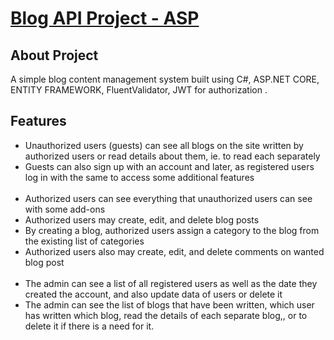 <p align="left">
    <h1><u>Blog API Project - ASP</u></h1>
</p>

## About Project

A simple blog content management system built using C#, ASP.NET CORE, ENTITY FRAMEWORK, FluentValidator, JWT for authorization .

## Features
<ul>
    <li>Unauthorized users (guests) can see all blogs on the site written by authorized users or read details about them, ie. to read each separately </li>
    <li>Guests can also sign up with an account and later, as registered users log in with the same to access some additional features  </li>
<br>
    <li>Authorized users can see everything that unauthorized users can see with some add-ons </li>
    <li>Authorized users may create, edit, and delete blog posts</li>
    <li>By creating a blog, authorized users assign a category to the blog from the existing list of categories </li>
    <li>Authorized users also may create, edit, and delete comments on wanted blog post</li>
<br>
    <li>The admin can see a list of all registered users as well as the date they created the account, and also update data of users or delete it </li>
    <li>The admin can see the list of blogs that have been written, which user has written which blog, read the details of each separate blog,, or to delete it if there is a need for it. </li>
</ul>
